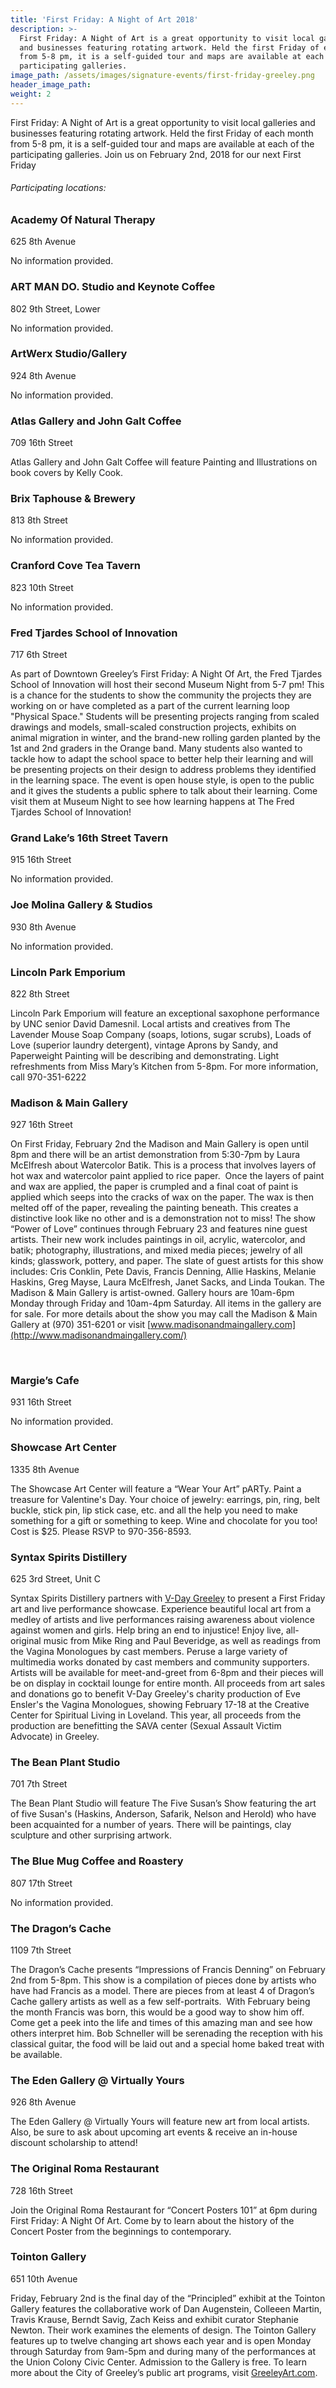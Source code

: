 ```yaml
---
title: 'First Friday: A Night of Art 2018'
description: >-
  First Friday: A Night of Art is a great opportunity to visit local galleries
  and businesses featuring rotating artwork. Held the first Friday of each month
  from 5-8 pm, it is a self-guided tour and maps are available at each of the
  participating galleries.
image_path: /assets/images/signature-events/first-friday-greeley.png
header_image_path:
weight: 2
---
```



First Friday: A Night of Art is a great opportunity to visit local galleries and businesses featuring rotating artwork. Held the first Friday of each month from 5-8 pm, it is a self-guided tour and maps are available at each of the participating galleries. Join us on February 2nd, 2018 for our next First Friday

###### *Participating locations:*

### Academy Of Natural Therapy

625 8th Avenue

No information provided.

### ART MAN DO. Studio and Keynote Coffee

802 9th Street, Lower

No information provided.

### ArtWerx Studio/Gallery

924 8th Avenue

No information provided.

### Atlas Gallery and John Galt Coffee

709 16th Street

Atlas Gallery and John Galt Coffee will feature Painting and Illustrations on book covers by Kelly Cook.

### Brix Taphouse & Brewery

813 8th Street

No information provided.

### Cranford Cove Tea Tavern

823 10th Street

No information provided.

### Fred Tjardes School of Innovation

717 6th Street

As part of Downtown Greeley’s First Friday: A Night Of Art, the Fred Tjardes School of Innovation will host their second Museum Night from 5-7 pm! This is a chance for the students to show the community the projects they are working on or have completed as a part of the current learning loop "Physical Space." Students will be presenting projects ranging from scaled drawings and models, small-scaled construction projects, exhibits on animal migration in winter, and the brand-new rolling garden planted by the 1st and 2nd graders in the Orange band. Many students also wanted to tackle how to adapt the school space to better help their learning and will be presenting projects on their design to address problems they identified in the learning space. The event is open house style, is open to the public and it gives the students a public sphere to talk about their learning. Come visit them at Museum Night to see how learning happens at The Fred Tjardes School of Innovation!

### Grand Lake’s 16th Street Tavern

915 16th Street

No information provided.

### Joe Molina Gallery & Studios

930 8th Avenue

No information provided.

### Lincoln Park Emporium

822 8th Street

Lincoln Park Emporium will feature an exceptional saxophone performance by UNC senior David Damesnil. Local artists and creatives from The Lavender Mouse Soap Company (soaps, lotions, sugar scrubs), Loads of Love (superior laundry detergent), vintage Aprons by Sandy, and Paperweight Painting will be describing and demonstrating. Light refreshments from Miss Mary’s Kitchen from 5-8pm. For more information, call 970-351-6222

### Madison & Main Gallery

927 16th Street

On First Friday, February 2nd the Madison and Main Gallery is open until 8pm and there will be an artist demonstration from 5:30-7pm by Laura McElfresh about Watercolor Batik. This is a process that involves layers of hot wax and watercolor paint applied to rice paper.&nbsp; Once the layers of paint and wax are applied, the paper is crumpled and a final coat of paint is applied which seeps into the cracks of wax on the paper. The wax is then melted off of the paper, revealing the painting beneath. This creates a distinctive look like no other and is a demonstration not to miss! The show “Power of Love” continues through February 23 and features nine guest artists. Their new work includes paintings in oil, acrylic, watercolor, and batik; photography, illustrations, and mixed media pieces; jewelry of all kinds; glasswork, pottery, and paper. The slate of guest artists for this show includes: Cris Conklin, Pete Davis, Francis Denning, Allie Haskins, Melanie Haskins, Greg Mayse, Laura McElfresh, Janet Sacks, and Linda Toukan. The Madison & Main Gallery is artist-owned. Gallery hours are 10am-6pm Monday through Friday and 10am-4pm Saturday. All items in the gallery are for sale. For more details about the show you may call the Madison & Main Gallery at (970) 351-6201 or visit [www.madisonandmaingallery.com](http://www.madisonandmaingallery.com/)

&nbsp;

### Margie’s Cafe

931 16th Street

No information provided.

### Showcase Art Center

1335 8th Avenue

The Showcase Art Center will feature a “Wear Your Art” pARTy. Paint a treasure for Valentine's Day. Your choice of jewelry: earrings, pin, ring, belt buckle, stick pin, lip stick case, etc. and all the help you need to make something for a gift or something to keep. Wine and chocolate for you too! Cost is $25. Please RSVP to 970-356-8593.

### Syntax Spirits Distillery

625 3rd Street, Unit C

Syntax Spirits Distillery partners with&nbsp;[V-Day Greeley](https://www.facebook.com/VDayGreeley/)&nbsp;to present a First Friday art and live performance showcase. Experience beautiful local art from a medley of artists and live performances raising awareness about violence against women and girls. Help bring an end to injustice! Enjoy live, all-original music from Mike Ring and Paul Beveridge, as well as readings from the Vagina Monologues by cast members. Peruse a large variety of multimedia works donated by cast members and community supporters. Artists will be available for meet-and-greet from 6-8pm and their pieces will be on display in cocktail lounge for entire month. All proceeds from art sales and donations go to benefit V-Day Greeley's charity production of Eve Ensler's the Vagina Monologues, showing February 17-18 at the Creative Center for Spiritual Living in Loveland. This year, all proceeds from the production are benefitting the SAVA center (Sexual Assault Victim Advocate) in Greeley.&nbsp;

### The Bean Plant Studio

701 7th Street

The Bean Plant Studio will feature The Five Susan’s Show featuring the art of five Susan's (Haskins, Anderson, Safarik, Nelson and Herold) who have been acquainted for a number of years. There will be paintings, clay sculpture and other surprising artwork.

### The Blue Mug Coffee and Roastery

807 17th Street

No information provided.

### The Dragon’s Cache

1109 7th Street

The Dragon’s Cache presents “Impressions of Francis Denning” on February 2nd from 5-8pm. This show is a compilation of pieces done by artists who have had Francis as a model. There are pieces from at least 4 of Dragon’s Cache gallery artists as well as a few self-portraits.&nbsp; With February being the month Francis was born, this would be a good way to show him off. Come get a peek into the life and times of this amazing man and see how others interpret him. Bob Schneller will be serenading the reception with his classical guitar, the food will be laid out and a special home baked treat with be available.

### The Eden Gallery @ Virtually Yours

926 8th Avenue

The Eden Gallery @ Virtually Yours will feature new art from local artists. Also, be sure to ask about upcoming art events & receive an in-house discount scholarship to attend!

### The Original Roma Restaurant

728 16th Street

Join the Original Roma Restaurant for “Concert Posters 101” at 6pm during First Friday: A Night Of Art. Come by to learn about the history of the Concert Poster from the beginnings to contemporary.

### Tointon Gallery

651 10th Avenue

Friday, February 2nd is the final day of the “Principled” exhibit at the Tointon Gallery features the collaborative work of Dan Augenstein, Colleeen Martin, Travis Krause, Berndt Savig, Zach Keiss and exhibit curator Stephanie Newton. Their work examines the elements of design. The Tointon Gallery features up to twelve changing art shows each year and is open Monday through Saturday from 9am-5pm and during many of the performances at the Union Colony Civic Center. Admission to the Gallery is free. To learn more about the City of Greeley’s public art programs, visit&nbsp;[GreeleyArt.com](http://greeleyart.com/).